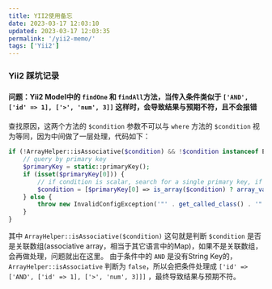 ```yaml
---
title: YII2使用备忘
date: 2023-03-17 12:03:10
updated: 2023-03-17 12:03:35
permalink: '/yii2-memo/'
tags: ['Yii2']
---
```


### Yii2 踩坑记录

#### 问题：Yii2 Model中的 `findOne` 和 `findAll`方法，当传入条件类似于 `['AND', ['id' => 1], ['>', 'num', 3]]` 这样时，会导致结果与预期不符，且不会报错

查找原因，这两个方法的 `$condition` 参数不可以与 `where` 方法的 `$condition` 视为等同，因为中间做了一层处理，代码如下：

```php
if (!ArrayHelper::isAssociative($condition) && !$condition instanceof ExpressionInterface) {
    // query by primary key
    $primaryKey = static::primaryKey();
    if (isset($primaryKey[0])) {
        // if condition is scalar, search for a single primary key, if it is array, search for multiple primary key values
        $condition = [$primaryKey[0] => is_array($condition) ? array_values($condition) : $condition];
    } else {
        throw new InvalidConfigException('"' . get_called_class() . '" must have a primary key.');
    }
}
```

其中 `ArrayHelper::isAssociative($condition)` 这句就是判断 `$condition` 是否是关联数组(associative array，相当于其它语言中的Map)，如果不是关联数组，会再做处理，问题就出在这里。
由于条件中的 `AND` 是没有String Key的，`ArrayHelper::isAssociative` 判断为 `false`，所以会把条件处理成 `['id' => ['AND', ['id' => 1], ['>', 'num', 3]]]` ，最终导致结果与预期不符。
